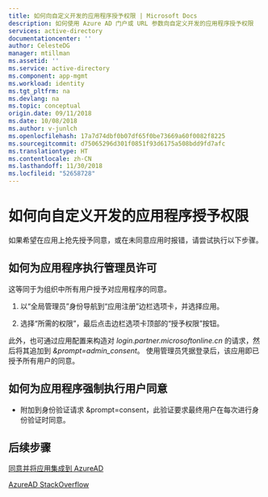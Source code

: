 ```yaml
---
title: 如何向自定义开发的应用程序授予权限 | Microsoft Docs
description: 如何使用 Azure AD 门户或 URL 参数向自定义开发的应用程序授予权限
services: active-directory
documentationcenter: ''
author: CelesteDG
manager: mtillman
ms.assetid: ''
ms.service: active-directory
ms.component: app-mgmt
ms.workload: identity
ms.tgt_pltfrm: na
ms.devlang: na
ms.topic: conceptual
origin.date: 09/11/2018
ms.date: 10/08/2018
ms.author: v-junlch
ms.openlocfilehash: 17a7d74dbf0b07df65f0be73669a60f0082f8225
ms.sourcegitcommit: d75065296d301f0851f93d6175a508bdd9fd7afc
ms.translationtype: HT
ms.contentlocale: zh-CN
ms.lasthandoff: 11/30/2018
ms.locfileid: "52658728"
---
```

# <a name="how-to-grant-permissions-to-a-custom-developed-application"></a>如何向自定义开发的应用程序授予权限

如果希望在应用上抢先授予同意，或在未同意应用时报错，请尝试执行以下步骤。

## <a name="how-to-perform-admin-consent-for-your-application"></a>如何为应用程序执行管理员许可

这等同于为组织中所有用户授予对应用程序的同意。

1. 以“全局管理员”身份导航到“应用注册”边栏选项卡，并选择应用。

2. 选择“所需的权限”，最后点击边栏选项卡顶部的“授予权限”按钮。

此外，也可通过应用配置来构造对 *login.partner.microsoftonline.cn* 的请求，然后将其追加到 *&prompt=admin\_consent*。 使用管理员凭据登录后，该应用即已授予所有用户的同意。

## <a name="how-to-force-user-consent-for-your-application"></a>如何为应用程序强制执行用户同意

- 附加到身份验证请求 &prompt=consent，此验证要求最终用户在每次进行身份验证时同意。

## <a name="next-steps"></a>后续步骤

[同意并将应用集成到 AzureAD](/active-directory/develop/active-directory-integrating-applications)

[AzureAD StackOverflow](http://stackoverflow.com/questions/tagged/azure-active-directory)

